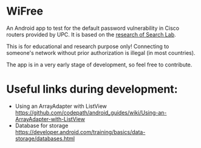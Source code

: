 # WiFree

An Android app to test for the default password vulnerability in Cisco routers provided by UPC. It is based on the [research of Search Lab](http://www.search-lab.hu/advisories/secadv-20150720).

This is for educational and research purpose only! Connecting to someone's network without prior authorization is illegal (in most countries).

The app is in a very early stage of development, so feel free to contribute.

# Useful links during development:

* Using an ArrayAdapter with ListView https://github.com/codepath/android_guides/wiki/Using-an-ArrayAdapter-with-ListView
* Database for storage https://developer.android.com/training/basics/data-storage/databases.html 